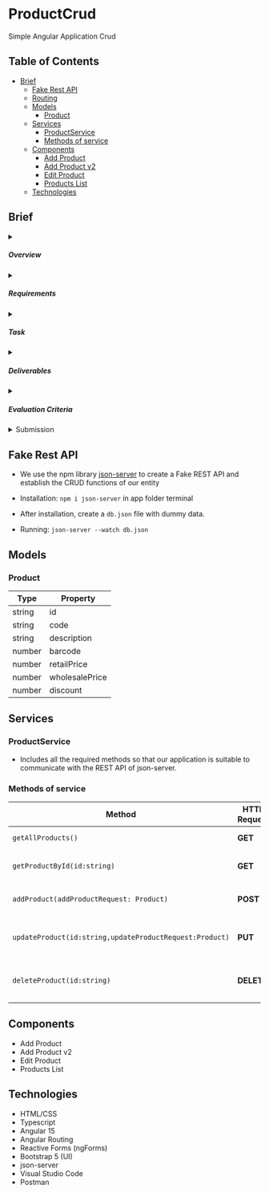 # ProductCrud
Simple Angular Application Crud 

## Table of Contents

* [Brief](#brief)
  * [Fake Rest API](#fake-rest-api)
  * [Routing](#routing)
  * [Models](#models)
    + [Product](#product)
  * [Services](#services)
    + [ProductService](#productservice)
    + [Methods of service](#methods-of-service)
  * [Components](#components)
    + [Add Product](#add-product)
    + [Add Product v2](#add-product-v2)
    + [Edit Product](#edit-product)
    + [Products List](#products-list)
  * [Technologies](#technologies)

## Brief

<details><summary><h5>Overview</h5></summary>
<p>In this assignment, you will be creating a simple CRUD (Create, Read, Update, Delete) application
using Angular 14 and implement a dummy RESTful API. The application should allow users to
perform CRUD operations on a simple resource, such as a list of entities. Each entity should have the
following attributes: "name" and "type". The application should communicate with the RESTful API
to retrieve and update data.</p>
</details>
<details><summary><h5>Requirements</h5></summary>
<p>
<ul>
    <li>Angular 14+</li>
    <li>TypeScript</li>
    <li>HTML/CSS</li>
    <li>RESTful API</li>
    <li>JSON-Server</li>
</ul> </p>
</details>
<details><summary><h5>Task</h5></summary>
<p></p>
</details>
<details><summary><h5>Deliverables</h5></summary>
<p>
<ul>
<li>The source code of the application</li>
<li>The configuration files for the dummy RESTful API</li>
</ul>
</p>
</details>
<details><summary><h5>Evaluation Criteria</h5></summary>
<p>
<ul>
<li>Adherence to the requirements</li>
<li>Code quality</li>
<li>Proper usage of Angular 14</li>
<li>Proper usage of TypeScript</li>
<li>Proper usage of HTML/CSS</li>
<li>Proper usage of RESTful API</li>
<li>Proper usage of Reactive Form</li>
<li>basic validation</li>

</ul>
</p>
</details>
<details><summary>Submission</summary>
<p></p>
</details>

## Fake Rest API

- We use the npm library [json-server](https://www.npmjs.com/package/@types/json-server) to create a Fake REST API and establish the CRUD functions of our entity

- Installation: `npm i json-server` in app folder terminal
- After installation, create a `db.json` file with dummy data.
- Running: `json-server --watch db.json`

## Models

### Product 

| Type | Property | 
| --- | --- |
| string | id |
| string | code |
| string | description |
| number | barcode |
| number | retailPrice |
| number | wholesalePrice |
| number | discount |

## Services

### ProductService

- Includes all the required methods so that our application is suitable to communicate with the REST API of json-server.

### Methods of service
| Method | HTTP Request |  Description |
| --- | --- |  --- |
| `getAllProducts()` | **GET** | Returns the list of all products
| `getProductById(id:string)` | **GET**  | Returns the specific product with the specific id
| `addProduct(addProductRequest: Product)` | **POST** | Adds new product with new data {addProductRequest}
| `updateProduct(id:string,updateProductRequest:Product)` | **PUT**  | Updates the product with the specific id with the new data {updateProductRequest}
| `deleteProduct(id:string)` | **DELETE**  | Delete the specific product with the specific id from our database


## Components

- Add Product 
- Add Product v2
- Edit Product
- Products List

## Technologies 

- HTML/CSS
- Typescript
- Angular 15
- Angular Routing
- Reactive Forms (ngForms)
- Bootstrap 5 (UI)
- json-server
- Visual Studio Code
- Postman

